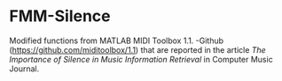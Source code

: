 # FMM-Silence
Modified functions from MATLAB MIDI Toolbox 1.1. -Github (https://github.com/miditoolbox/1.1) that are reported in the article _The Importance of Silence in Music Information Retrieval_ in Computer Music Journal.
